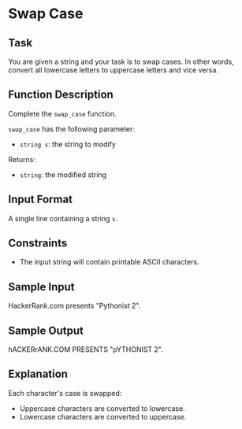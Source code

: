 # Swap Case

## Task

You are given a string and your task is to swap cases. In other words, convert all lowercase letters to uppercase letters and vice versa.

## Function Description

Complete the `swap_case` function.

`swap_case` has the following parameter:
- `string s`: the string to modify

Returns:
- `string`: the modified string

## Input Format

A single line containing a string `s`.

## Constraints

- The input string will contain printable ASCII characters.

## Sample Input
HackerRank.com presents "Pythonist 2".

## Sample Output
hACKERrANK.COM PRESENTS "pYTHONIST 2".

## Explanation

Each character's case is swapped:
- Uppercase characters are converted to lowercase.
- Lowercase characters are converted to uppercase.
